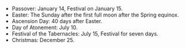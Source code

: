 - Passover: January 14, Festival on January 15.
- Easter: The Sunday after the first full moon after the Spring equinox. 
- Ascension Day: 40 days after Easter.
- Day of Atonement: July 10.
- Festival of the Tabernacles: July 15, Festival for seven days.
- Christmas: December 25.
